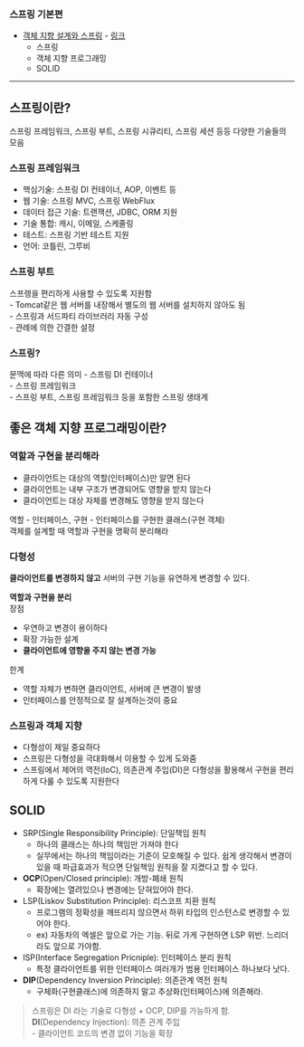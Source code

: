 ### 스프링 기본편        
- [객체 지향 설계와 스프링](#스프링이란) - [링크](https://github.com/rrlqja/study_spring/blob/master/01.%20spring-basic/obejct-oriented-and-spring.md)      
    - 스프링        
    - 객체 지향 프로그래밍      
    - SOLID     
___     
## 스프링이란?      
스프링 프레임워크, 스프링 부트, 스프링 시큐리티, 스프링 세션 등등 다양한 기술들의 모음     

### 스프링 프레임워크        
- 핵심기술: 스프링 DI 컨테이너, AOP, 이벤트 등      
- 웹 기술: 스프링 MVC, 스프링 WebFlux   
- 데이터 접근 기술: 트랜잭션, JDBC, ORM 지원    
- 기술 통합: 캐시, 이메일, 스케줄링     
- 테스트: 스프링 기반 테스트 지원       
- 언어: 코틀린, 그루비      

### 스프링 부트     
스프렝을 편리하게 사용할 수 있도록 지원함       
    - Tomcat같은 웹 서버를 내장해서 별도의 웹 서버를 설치하지 않아도 됨     
    - 스프링과 서드파티 라이브러리 자동 구성        
    - 관례에 의한 간결한 설정       

### 스프링?
문맥에 따라 다른 의미
    - 스프링 DI 컨테이너        
    - 스프링 프레임워크     
    - 스프링 부트, 스프링 프레임워크 등을 포함한 스프링 생태계          

## 좋은 객체 지향 프로그래밍이란?       

### 역할과 구현을 분리해라  
- 클라이언트는 대상의 역할(인터페이스)만 알면 된다      
- 클라이언트는 내부 구조가 변경되어도 영향을 받지 않는다    
- 클라이언트는 대상 자체를 변경해도 영향을 받지 않는다          

역할 - 인터페이스, 구현 - 인터페이스를 구현한 클래스(구현 객체)     
객체를 설계할 때 역할과 구현을 명확히 분리해라      

### 다형성      
<b>클라이언트를 변경하지 않고</b> 서버의 구현 기능을 유연하게 변경할 수 있다.       

<b>역할과 구현을 분리</b>      
장점    
- 우연하고 변경이 용이하다      
- 확장 가능한 설계      
- <b>클라이언트에 영향을 주지 않는 변경 가능</b>        

한계        
- 역할 자체가 변하면 클라이언트, 서버에 큰 변경이 발생    
- 인터페이스를 안정적으로 잘 설계하는것이 중요      

### 스프링과 객체 지향      
- 다형성이 제일 중요하다        
- 스프링은 다형성을 극대화해서 이용할 수 있게 도와줌        
- 스프링에서 제어의 역전(IoC), 의존관계 주입(DI)은 다형성을 활용해서 구현을 편리하게 다룰 수 있도록 지원한다        

## SOLID        
- SRP(Single Responsibility Principle): 단일책임 원칙
    - 하나의 클래스는 하나의 책임만 가져야 한다     
    - 실무에서는 하나의 책임이라는 기준이 모호해질 수 있다. 쉽게 생각해서 변경이 있을 때 파급효과가 적으면 단일책임 원칙을 잘 지켰다고 할 수 있다.             
- <b>OCP</b>(Open/Closed principle): 개방-폐쇄 원칙     
    - 확장에는 열려있으나 변경에는 닫혀있어야 한다.     
- LSP(Liskov Substitution Principle): 리스코프 치환 원칙        
    - 프로그램의 정확성을 깨뜨리지 않으면서 하위 타입의 인스턴스로 변경할 수 있어야 한다.       
    - ex) 자동차의 엑셀은 앞으로 가는 기능. 뒤로 가게 구현하면 LSP 위반. 느리더라도 앞으로 가야함.
- ISP(Interface Segregation Pricniple): 인터페이스 분리 원칙        
    - 특정 클라이언트를 위한 인터페이스 여러개가 범용 인터페이스 하나보다 낫다.     
- <b>DIP</b>(Dependency Inversion Principle): 의존관계 역전 원칙        
    - 구체화(구현클래스)에 의존하지 말고 추상화(인터페이스)에 의존해라.     

>스프링은 DI 라는 기술로 다형성 + OCP, DIP를 가능하게 함.        
<b>DI</b>(Dependency Injection): 의존 관계 주입    
    - 클라이언트 코드의 변경 없이 기능을 확장